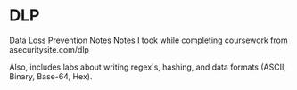 # DLP
Data Loss Prevention Notes
Notes I took while completing coursework from asecuritysite.com/dlp

Also, includes labs about writing regex's, hashing, and data formats (ASCII, Binary, Base-64, Hex).
